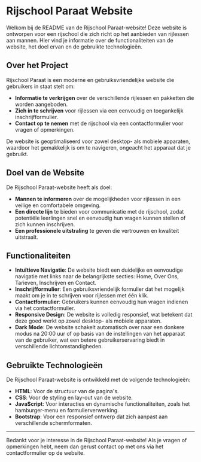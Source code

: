 # Rijschool Paraat Website

Welkom bij de README van de Rijschool Paraat-website! Deze website is ontworpen voor een rijschool die zich richt op het aanbieden van rijlessen aan mannen. Hier vind je informatie over de functionaliteiten van de website, het doel ervan en de gebruikte technologieën.

## Over het Project

Rijschool Paraat is een moderne en gebruiksvriendelijke website die gebruikers in staat stelt om:

- **Informatie te verkrijgen** over de verschillende rijlessen en pakketten die worden aangeboden.
- **Zich in te schrijven** voor rijlessen via een eenvoudig en toegankelijk inschrijfformulier.
- **Contact op te nemen** met de rijschool via een contactformulier voor vragen of opmerkingen.

De website is geoptimaliseerd voor zowel desktop- als mobiele apparaten, waardoor het gemakkelijk is om te navigeren, ongeacht het apparaat dat je gebruikt.

## Doel van de Website

De Rijschool Paraat-website heeft als doel:

- **Mannen te informeren** over de mogelijkheden voor rijlessen in een veilige en comfortabele omgeving.
- **Een directe lijn** te bieden voor communicatie met de rijschool, zodat potentiële leerlingen snel en eenvoudig hun vragen kunnen stellen of zich kunnen inschrijven.
- **Een professionele uitstraling** te geven die vertrouwen en kwaliteit uitstraalt.

## Functionaliteiten

- **Intuïtieve Navigatie**: De website biedt een duidelijke en eenvoudige navigatie met links naar de belangrijkste secties: Home, Over Ons, Tarieven, Inschrijven en Contact.
- **Inschrijfformulier**: Een gebruiksvriendelijk formulier dat het mogelijk maakt om je in te schrijven voor rijlessen met één klik.
- **Contactformulier**: Gebruikers kunnen eenvoudig hun vragen indienen via het contactformulier.
- **Responsive Design**: De website is volledig responsief, wat betekent dat deze goed werkt op zowel desktop- als mobiele apparaten.
- **Dark Mode**: De website schakelt automatisch over naar een donkere modus na 20:00 uur of op basis van de instellingen van het apparaat van de gebruiker, wat een betere gebruikerservaring biedt in verschillende lichtomstandigheden.

## Gebruikte Technologieën

De Rijschool Paraat-website is ontwikkeld met de volgende technologieën:

- **HTML**: Voor de structuur van de pagina's.
- **CSS**: Voor de styling en lay-out van de website.
- **JavaScript**: Voor interacties en dynamische functionaliteiten, zoals het hamburger-menu en formulierverwerking.
- **Bootstrap**: Voor een responsief ontwerp dat zich aanpast aan verschillende schermformaten.

---

Bedankt voor je interesse in de Rijschool Paraat-website! Als je vragen of opmerkingen hebt, neem dan gerust contact op met ons via het contactformulier op de website.
